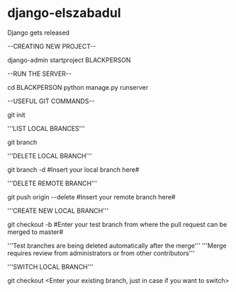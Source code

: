 # django-elszabadul
Django gets released

--CREATING NEW PROJECT--

django-admin startproject BLACKPERSON


--RUN THE SERVER--

cd BLACKPERSON
python manage.py runserver

--USEFUL GIT COMMANDS--

git init

'''LIST LOCAL BRANCES'''

git branch

'''DELETE LOCAL BRANCH'''

git branch -d #Insert your local branch here#

'''DELETE REMOTE BRANCH'''

git push origin --delete #Insert your remote branch here#

'''CREATE NEW LOCAL BRANCH'''

git checkout -b #Enter your test branch from where the pull request can be merged to master#

'''Test branches are being deleted automatically after the merge'''
'''Merge requires review from administrators or from other contributors'''

'''SWITCH LOCAL BRANCH'''

git checkout <Enter your existing branch, just in case if you want to switch>
